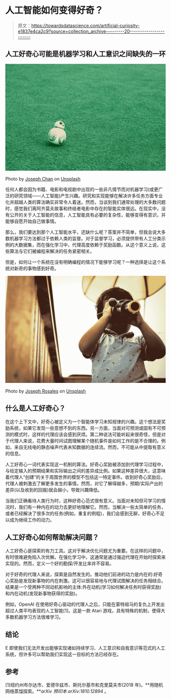 # 人工智能如何变得好奇？

> 原文：<https://towardsdatascience.com/artificial-curiosity-e1837e4ca2c9?source=collection_archive---------20----------------------->

## 人工好奇心可能是机器学习和人工意识之间缺失的一环

![](img/8869cc11313251b57aeb19129ad8f2f8.png)

Photo by [Joseph Chan](https://unsplash.com/@yulokchan?utm_source=medium&utm_medium=referral) on [Unsplash](https://unsplash.com?utm_source=medium&utm_medium=referral)

任何人都会因为书籍、电影和电视剧中出现的一些非凡情节而对机器学习(或更广泛的研究领域——人工智能)产生兴趣。研究和实现能够在解决许多任务方面专业化并超越人类的算法确实非常令人着迷。然而，当谈到我们通常处理的大多数问题时，感觉我们离阿齐莫夫故事和终结者电影中存在的智能实体很远。在现实中，没有公开的关于人工智能的信息，人工智能具有必要的复杂性，能够变得有意识，并能够自愿开始自己做事情。

那么，我们要达到那个人工智能水平，还缺什么呢？答案并不简单，但我会说大多数机器学习方法都过于依赖人类的监督。对于监督学习，必须提供带有人工分类示例的大数据集，而在强化学习中，代理高度依赖于奖励函数。从这个意义上说，这些算法与它们被编程来解决的任务紧密相关。

但是，如何让一个系统在没有明确编程的情况下能够学习呢？一种选择是让这个系统对新奇的事物感到好奇。

![](img/8853b66f780232deadcd556d180f045f.png)

Photo by [Joseph Rosales](https://unsplash.com/@josephandjosephandjoseph?utm_source=medium&utm_medium=referral) on [Unsplash](https://unsplash.com?utm_source=medium&utm_medium=referral)

## 什么是人工好奇心？

在这个上下文中，好奇心被定义为一个智能体学习未知规律的兴趣。这个想法是奖励系统，如果它发现一些意想不到的东西。另一方面，当面对可预测或固有不可预测的模式时，这样的代理应该会感到厌烦。第二种说法可能听起来很奇怪，但是对于代理人来说，花费大量时间试图理解某个随机事件是如何工作的是不合理的。例如，来自无线电的静态噪声代表未知数据的连续流。然而，不可能从中提取有意义的信息。

人工好奇心一词代表实现这一机制的算法。好奇心奖励被添加到代理学习过程中，与给定输入的预期结果和实际输出之间的差异成比例。如果这种差异很大，这意味着代理人“创建”的关于周围世界的模型不包括这一特定事件。收到好奇心奖励后，代理人被刺激去了解更多发生的事情。然而，对它了解得越多，预期/实际产出的差异(以及收到的回报)就会越小，导致兴趣降低。

当我们正确看待人类行为时，这种好奇心范式很有意义。当面对未知但可学习的情况时，我们有一种内在的动力去更好地理解它。然而，当解决一些太简单的任务，或者已经解决了很多次的任务(例如，重复的例程)，我们会感到无聊，好奇心不足以成为继续工作的动力。

## 人工好奇心如何帮助解决问题？

人工好奇心是探索的有力工具。这对于解决优化问题尤为重要。在这样的问题中，有时很难避免陷入次优解。在强化学习中，这通常是通过强迫代理在开始时探索来实现的。然而，定义一个好的勘探/开发比率并不容易。

对于好奇的代理人来说，探索是自然发生的。推动他们前进的动力是内在的:好奇心奖励是发现新事物的内在刺激。这可以很容易地与代理试图解决的任务相结合。结果是一个受两种不同动机影响的主体:外在动机(学习如何解决任务时获得奖励)和内在动机(发现新事物获得的奖励)。

例如，OpenAI 在使用好奇心驱动的代理人之后，只能在蒙特祖马的复仇上开发出超过人类平均表现的人工智能[1]。这是一款 Atari 游戏，具有特殊的机制，使得大多数机器学习方法很难学习。

## 结论

E 即使我们无法开发出能够实现诸如持续学习、人工意识和自我意识等范式的人工系统，但许多可以帮助我们实现这一目标的方法已经存在。

## 参考

[1]纽约州布尔达市、爱德华兹市、斯托尔基市和克里莫夫市(2018 年)。**用随机网络蒸馏探索。***arXiv 预印本 arXiv:1810.12894* 。